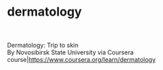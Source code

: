 # dermatology<br><br>

Dermatology: Trip to skin<br>By Novosibirsk State University via Coursera<br>course|https://www.coursera.org/learn/dermatology<br><br>
